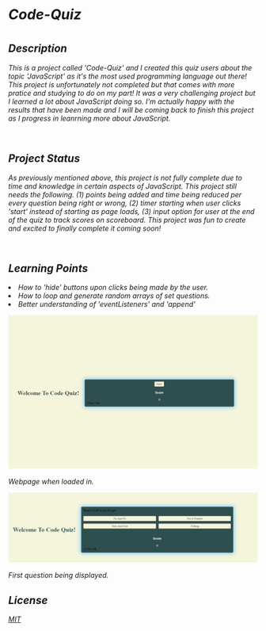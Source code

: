 # <em> Code-Quiz <em>
#
## Description
This is a project called 'Code-Quiz' and I created this quiz users about the topic 'JavaScript' as it's the most used programming language out there! This project is unfortunately not completed but that comes with more pratice and studying to do on my part! It was a very challenging project but I learned a lot about JavaScript doing so. I'm actually happy with the results that have been made and I will be coming back to finish this project as I progress in leanrning more about JavaScript.

<br>

## <em> Project Status
As previously mentioned above, this project is not fully complete due to time and knowledge in certain aspects of JavaScript. This project still needs the following. (1) points being added and time being reduced per every question being right or wrong, (2) timer starting when user clicks 'start' instead of starting as page loads, 
(3) input option for user at the end of the quiz to track scores on scoreboard. This project was fun to create and excited to finally complete it coming soon!



<br>

## <em> Learning Points
<li> How to 'hide' buttons upon clicks being made by the user.

<li> How to loop and generate random arrays of set questions.

<li> Better understanding of 'eventListeners' and 'append'

<br>

![contact](./assests/pics/main.png "Project when loaded")
<p> Webpage when loaded in.

![contact](./assests/pics/main2.png "Projects first question")
<p> First question being displayed. 

<br>


## <em> License <em>
[MIT](./license.md)
